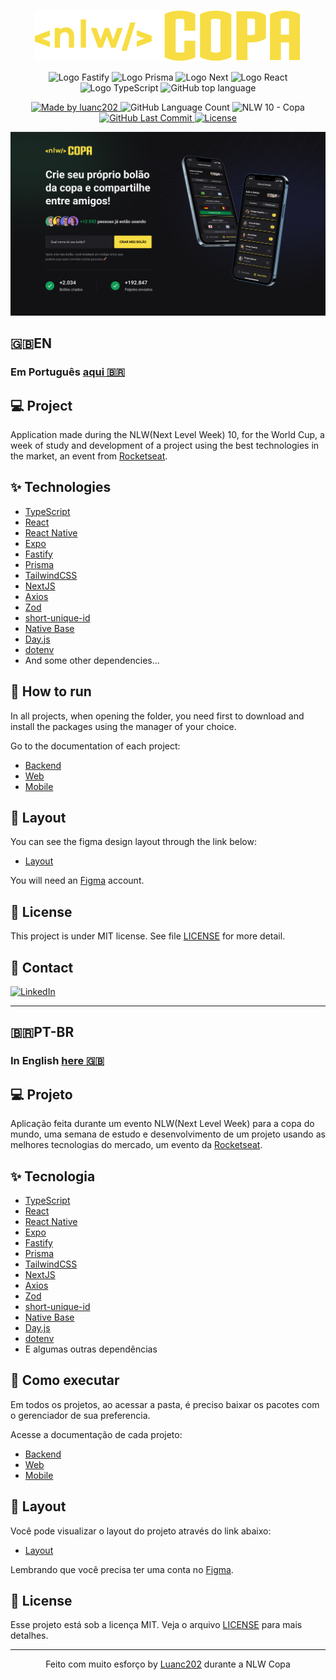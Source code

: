 <p align="center">
  <img alt="NLW Copa" src=".github/logo.svg" />
</p>

<p align="center">
<img src="https://img.shields.io/badge/fastify-202020?style=for-the-badge&logo=fastify&logoColor=white" alt="Logo Fastify">
<img src="https://img.shields.io/badge/Prisma-3982CE?style=for-the-badge&logo=Prisma&logoColor=white" alt="Logo Prisma">
<img src="https://img.shields.io/badge/next.js-000000?style=for-the-badge&logo=nextdotjs&logoColor=white" alt="Logo Next">
<img src="https://img.shields.io/badge/React-20232A?style=for-the-badge&logo=react&logoColor=61DAFB" alt="Logo React">
<img src="https://img.shields.io/badge/-TypeScript-2f74c3?style=for-the-badge&logo=typescript&logoColor=white" alt="Logo TypeScript" />
<img alt="GitHub top language" src="https://img.shields.io/github/languages/top/luanc202/nlw-copa?color=orange&style=for-the-badge">
</p>

<p align="center">
<a href="https://github.com/luanc202">
      <img alt="Made by luanc202" src="https://img.shields.io/static/v1?label=made%20by&message=luanc202&color=009739&labelColor=FEDD00">
   </a>
<img alt="GitHub Language Count" src="https://img.shields.io/github/languages/count/luanc202/nlw-copa">
  <img src="https://img.shields.io/static/v1?label=NLW&message=10&color=F7DD43&labelColor=202024" alt="NLW 10 - Copa">
  <a href="https://github.com/luanc202/nlw-copa/commits/main">
      <img alt="GitHub Last Commit" src="https://img.shields.io/github/last-commit/luanc202/nlw-copa">
   </a>
  <a href="LICENSE"><img  src="https://img.shields.io/static/v1?label=License&message=MIT&color=F7DD43&labelColor=202024" alt="License"></a>
</p>

<img src=".github/imagem-nlw.png">

<h2><a name="ptbr">🇬🇧EN</a></h2>

### Em Português [aqui 🇧🇷](#ptbr)
## 💻 Project

Application made during the NLW(Next Level Week) 10, for the World Cup, a week of study and development of a project using the best technologies in the market, an event from [Rocketseat](https://www.rocketseat.com.br/).

## ✨ Technologies

- [TypeScript](https://www.typescriptlang.org/)
- [React](https://reactjs.org/)
- [React Native](https://reactnative.dev/)
- [Expo](https://expo.dev/)
- [Fastify](https://www.fastify.io/)
- [Prisma](https://www.prisma.io/)
- [TailwindCSS](https://tailwindcss.com/)
- [NextJS](https://nextjs.org/)
- [Axios](https://axios-http.com/)
- [Zod](https://zod.dev/)
- [short-unique-id](https://github.com/simplyhexagonal/short-unique-id)
- [Native Base](https://nativebase.io/)
- [Day.js](https://day.js.org/)
- [dotenv](https://github.com/motdotla/dotenv)
- And some other dependencies...

## 🚀 How to run

In all projects, when opening the folder, you need first to download and install the packages using the manager of your choice.

Go to the documentation of each project:

- [Backend](./server/README.md)
- [Web](./web/README.md)
- [Mobile](./mobile/README.md)

## 🔖 Layout

You can see the figma design layout through the link below:

- [Layout](https://www.figma.com/community/file/1169028343875283461)

You will need an [Figma](http://figma.com/) account.

## 📝 License

This project is under MIT license. See file [LICENSE](LICENSE) for more detail.

## 📲 Contact

<a href="hhttps://www.linkedin.com/in/luancfalves/"><img src="https://img.shields.io/badge/linkedin%20-%230077B5.svg?&style=for-the-badge&logo=linkedin&logoColor=white" alt="LinkedIn"/></a>

---

<h2><a name="ptbr">🇧🇷PT-BR</a></h2>

### In English [here 🇬🇧](#en)

## 💻 Projeto

Aplicação feita durante um evento NLW(Next Level Week) para a copa do mundo, uma semana de estudo e desenvolvimento de um projeto usando as melhores tecnologias do mercado, um evento da [Rocketseat](https://www.rocketseat.com.br/).

## ✨ Tecnologia

- [TypeScript](https://www.typescriptlang.org/)
- [React](https://reactjs.org/)
- [React Native](https://reactnative.dev/)
- [Expo](https://expo.dev/)
- [Fastify](https://www.fastify.io/)
- [Prisma](https://www.prisma.io/)
- [TailwindCSS](https://tailwindcss.com/)
- [NextJS](https://nextjs.org/)
- [Axios](https://axios-http.com/)
- [Zod](https://zod.dev/)
- [short-unique-id](https://github.com/simplyhexagonal/short-unique-id)
- [Native Base](https://nativebase.io/)
- [Day.js](https://day.js.org/)
- [dotenv](https://github.com/motdotla/dotenv)
- E algumas outras dependências

## 🚀 Como executar

Em todos os projetos, ao acessar a pasta, é preciso baixar os pacotes com o gerenciador de sua preferencia.

Acesse a documentação de cada projeto:

- [Backend](./server/README.md)
- [Web](./web/README.md)
- [Mobile](./mobile/README.md)

## 🔖 Layout

Você pode visualizar o layout do projeto através do link abaixo:

- [Layout](https://www.figma.com/community/file/1169028343875283461)

Lembrando que você precisa ter uma conta no [Figma](http://figma.com/).

## 📝 License

Esse projeto está sob a licença MIT. Veja o arquivo [LICENSE](LICENSE) para mais detalhes.

---

<p align="center">
  Feito com muito esforço by <a href="https://www.linkedin.com/in/luanc202/">Luanc202</a> durante a NLW Copa
</p>